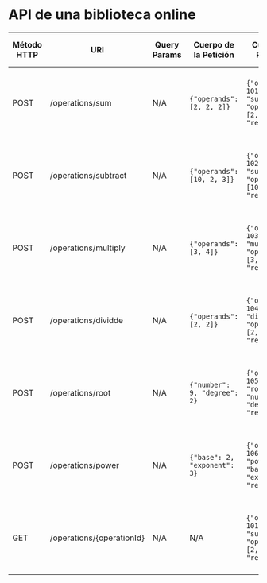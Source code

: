 # API de una biblioteca online


| Método HTTP                            | URI                   | Query Params  | Cuerpo de la Petición                                              | Cuerpo de la Respuesta                                                                | Códigos de Respuesta                                    |
|----------------------------------------|-----------------------|---------------|--------------------------------------------------------------------|---------------------------------------------------------------------------------------|---------------------------------------------------------|
| POST                                    | /operations/sum                | N/A  | `{"operands": [2, 2, 2]}`                                                                | `{"operationId": 101, "type": "sum", "operands": [2,2,2], "result": 6}`           | 200 OK<br/>400 Bad Request<br/>500 Internal Server Error   |
| POST                                    | /operations/subtract                | N/A  | `{"operands": [10, 2, 3]}`                                                                | `{"operationId": 102, "type": "subtract", "operands": [10,2,3], "result": 5}}`           | 200 OK<br/>400 Bad Request<br/>500 Internal Server Error   |
| POST                                    | /operations/multiply                | N/A  | `{"operands": [3, 4]}`                                                                | `{"operationId": 103, "type": "multiply", "operands": [3,4], "result": 12}`           | 200 OK<br/>400 Bad Request<br/>500 Internal Server Error   |
| POST                                    | /operations/dividde                | N/A  | `{"operands": [2, 2]}`                                                                | `{"operationId": 104, "type": "divide", "operands": [2,2], "result": 1}`           | 200 OK<br/>400 Bad Request<br/>500 Internal Server Error   |
| POST                                    | /operations/root                | N/A  | `{"number": 9, "degree": 2}`                                                                | `{"operationId": 105, "type": "root", "number": 9, "degree": 2, "result": 3}`           | 200 OK<br/>400 Bad Request<br/>500 Internal Server Error   |
| POST                                    | /operations/power                | N/A  | `{"base": 2, "exponent": 3}`                                                                | `{"operationId": 106, "type": "power", "base": 2, "exponent": 3, "result": 8}`           | 200 OK<br/>400 Bad Request<br/>500 Internal Server Error   |
| GET                                     | /operations/{operationId}                | N/A  |N/A  |                                                        `{"operationId": 101, "type": "sum", "operands": [2,2,2], "result": 6"}`           | 200 OK<br/>400 Bad Request<br/>500 Internal Server Error   |